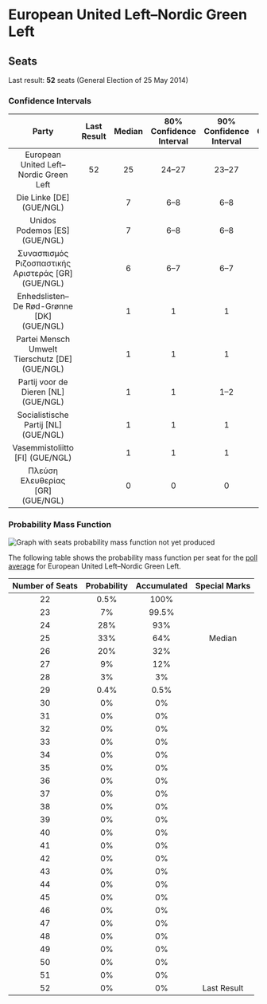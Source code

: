 # European United Left–Nordic Green Left

## Seats

Last result: **52** seats (General Election of 25 May 2014)

### Confidence Intervals

| Party | Last Result | Median | 80% Confidence Interval | 90% Confidence Interval | 95% Confidence Interval | 99% Confidence Interval |
|:-----:|:-----------:|:------:|:-----------------------:|:-----------------------:|:-----------------------:|:-----------------------:|
| European United Left–Nordic Green Left | 52 | 25 | 24–27 | 23–27 | 23–28 | 22–28 |
| Die Linke [DE] (GUE/NGL) | | 7 | 6–8 | 6–8 | 6–9 | 6–9 |
| Unidos Podemos [ES] (GUE/NGL) | | 7 | 6–8 | 6–8 | 6–8 | 6–9 |
| Συνασπισμός Ριζοσπαστικής Αριστεράς [GR] (GUE/NGL) | | 6 | 6–7 | 6–7 | 5–7 | 5–7 |
| Enhedslisten–De Rød-Grønne [DK] (GUE/NGL) | | 1 | 1 | 1 | 1 | 1–2 |
| Partei Mensch Umwelt Tierschutz [DE] (GUE/NGL) | | 1 | 1 | 1 | 0–1 | 0–2 |
| Partij voor de Dieren [NL] (GUE/NGL) | | 1 | 1 | 1–2 | 1–2 | 1–2 |
| Socialistische Partij [NL] (GUE/NGL) | | 1 | 1 | 1 | 1 | 1–2 |
| Vasemmistoliitto [FI] (GUE/NGL) | | 1 | 1 | 1 | 1 | 1 |
| Πλεύση Ελευθερίας [GR] (GUE/NGL) | | 0 | 0 | 0 | 0 | 0 |

### Probability Mass Function

![Graph with seats probability mass function not yet produced](average-2019-06-30-seats-pmf-europeanunitedleft–nordicgreenleft.png "Seats Probability Mass Function")

The following table shows the probability mass function per seat for the [poll average](average-2019-06-30.html) for European United Left–Nordic Green Left.

| Number of Seats | Probability | Accumulated | Special Marks |
|:---------------:|:-----------:|:-----------:|:-------------:|
| 22 | 0.5% | 100% |  |
| 23 | 7% | 99.5% |  |
| 24 | 28% | 93% |  |
| 25 | 33% | 64% | Median |
| 26 | 20% | 32% |  |
| 27 | 9% | 12% |  |
| 28 | 3% | 3% |  |
| 29 | 0.4% | 0.5% |  |
| 30 | 0% | 0% |  |
| 31 | 0% | 0% |  |
| 32 | 0% | 0% |  |
| 33 | 0% | 0% |  |
| 34 | 0% | 0% |  |
| 35 | 0% | 0% |  |
| 36 | 0% | 0% |  |
| 37 | 0% | 0% |  |
| 38 | 0% | 0% |  |
| 39 | 0% | 0% |  |
| 40 | 0% | 0% |  |
| 41 | 0% | 0% |  |
| 42 | 0% | 0% |  |
| 43 | 0% | 0% |  |
| 44 | 0% | 0% |  |
| 45 | 0% | 0% |  |
| 46 | 0% | 0% |  |
| 47 | 0% | 0% |  |
| 48 | 0% | 0% |  |
| 49 | 0% | 0% |  |
| 50 | 0% | 0% |  |
| 51 | 0% | 0% |  |
| 52 | 0% | 0% | Last Result |



